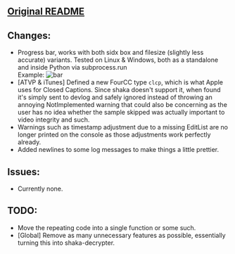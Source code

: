 ## [Original README](https://github.com/shaka-project/shaka-packager#readme)

## Changes:
  - Progress bar, works with both sidx box and filesize (slightly less accurate) variants. Tested on Linux & Windows, both as a standalone and inside Python via subprocess.run
    <br>
    Example: ![bar](https://i2.lensdump.com/i/tQ7tb2.png)
  - [ATVP & iTunes] Defined a new FourCC type `clcp`, which is what Apple uses for Closed Captions. Since shaka doesn't support it, when found it's simply sent to devlog and safely ignored instead of throwing an annoying NotImplemented warning that could also be concerning as the user has no idea whether the sample skipped was actually important to video integrity and such.
  - Warnings such as timestamp adjustment due to a missing EditList are no longer printed on the console as those adjustments work perfectly already.
  - Added newlines to some log messages to make things a little prettier.

## Issues:
  - Currently none.
  
## TODO:
  - Move the repeating code into a single function or some such.
  - [Global] Remove as many unnecessary features as possible, essentially turning this into shaka-decrypter.
